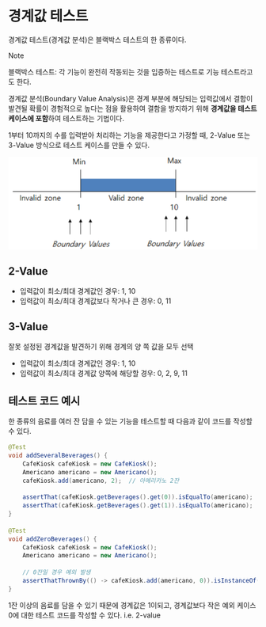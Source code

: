 # 경계값 테스트

경계값 테스트(경계값 분석)은 블랙박스 테스트의 한 종류이다.

>[!NOTE]
>블랙박스 테스트: 각 기능이 완전히 작동되는 것을 입증하는 테스트로 기능 테스트라고도 한다.

경계값 분석(Boundary Value Analysis)은 경계 부분에 해당되는 입력값에서 결함이 발견될 확률이 경험적으로 높다는 점을 활용하여 결함을 방지하기 위해 **경계값을 테스트 케이스에 포함**하여 테스트하는 기법이다.

1부터 10까지의 수를 입력받아 처리하는 기능을 제공한다고 가정할 때, 2-Value 또는 3-Value 방식으로 테스트 케이스를 만들 수 있다.

![](./imgs/Pasted%20image%2020240610222212.png)
## 2-Value

- 입력값이 최소/최대 경계값인 경우: 1, 10
- 입력값이 최소/최대 경계값보다 작거나 큰 경우: 0, 11

## 3-Value

잘못 설정된 경계값을 발견하기 위해 경계의 양 쪽 값을 모두 선택

- 입력값이 최소/최대 경계값인 경우: 1, 10
- 입력값이 최소/최대 경계값 양쪽에 해당할 경우: 0, 2, 9, 11

## 테스트 코드 예시

한 종류의 음료를 여러 잔 담을 수 있는 기능을 테스트할 때 다음과 같이 코드를 작성할 수 있다.

```java
@Test  
void addSeveralBeverages() {  
    CafeKiosk cafeKiosk = new CafeKiosk();  
    Americano americano = new Americano();  
    cafeKiosk.add(americano, 2);  // 아메리카노 2잔
  
    assertThat(cafeKiosk.getBeverages().get(0)).isEqualTo(americano);  
    assertThat(cafeKiosk.getBeverages().get(1)).isEqualTo(americano);  
}  
  
@Test  
void addZeroBeverages() {  
    CafeKiosk cafeKiosk = new CafeKiosk();  
    Americano americano = new Americano();  
  
    // 0잔일 경우 예외 발생
    assertThatThrownBy(() -> cafeKiosk.add(americano, 0)).isInstanceOf(IllegalArgumentException.class).hasMessage("음료는 1잔 이상 주문하실 수 있습니다.");  
}
```

1잔 이상의 음료를 담을 수 있기 때문에 경계값은 1이되고, 경계값보다 작은 예외 케이스 0에 대한 테스트 코드를 작성할 수 있다. i.e. 2-value
